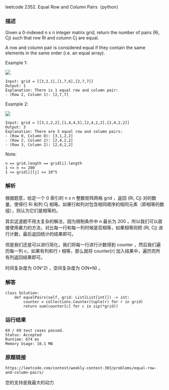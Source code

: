 leetcode  2352. Equal Row and Column Pairs（python）




### 描述


Given a 0-indexed n x n integer matrix grid, return the number of pairs (Ri, Cj) such that row Ri and column Cj are equal.

A row and column pair is considered equal if they contain the same elements in the same order (i.e. an equal array).


Example 1:


![](https://assets.leetcode.com/uploads/2022/06/01/ex1.jpg)
	
	Input: grid = [[3,2,1],[1,7,6],[2,7,7]]
	Output: 1
	Explanation: There is 1 equal row and column pair:
	- (Row 2, Column 1): [2,7,7]
	
Example 2:

![](https://assets.leetcode.com/uploads/2022/06/01/ex2.jpg)

	
	Input: grid = [[3,1,2,2],[1,4,4,5],[2,4,2,2],[2,4,2,2]]
	Output: 3
	Explanation: There are 3 equal row and column pairs:
	- (Row 0, Column 0): [3,1,2,2]
	- (Row 2, Column 2): [2,4,2,2]
	- (Row 3, Column 2): [2,4,2,2]





Note:

	n == grid.length == grid[i].length
	1 <= n <= 200
	1 <= grid[i][j] <= 10^5


### 解析

根据题意，给定一个 0 索引的 n x n 整数矩阵网格 grid ，返回 (Ri, Cj) 对的数量，使得行 Ri 和列 Cj 相等。如果行和列对包含相同顺序的相同元素（即相等的数组），则认为它们是相等的。

其实这道题不用太复杂的解法，因为限制条件中 n 最长为 200 ，所以我们可以直接使用暴力的方法，对比每一行和每一列时候是否相等，如果相等则把 (Ri, Cj)  进行计数，最后返回统计的结果即可。

但是我们还是可以进行简化，我们将每一行进行计数得到 counter ，然后我们遍历每一列 c，如果有列和行 r 相等，那么就将 counter[r] 加入结果中，遍历完所有列返回结果即可。

时间复杂度为 O(N^2) ，空间复杂度为 O(N\*N) 。


### 解答

	class Solution:
	    def equalPairs(self, grid: List[List[int]]) -> int:
        	counter = collections.Counter(tuple(r) for r in grid)
    		return sum(counter[c] for c in zip(*grid))

### 运行结果

	69 / 69 test cases passed.
	Status: Accepted
	Runtime: 674 ms
	Memory Usage: 18.1 MB

### 原题链接

	https://leetcode.com/contest/weekly-contest-303/problems/equal-row-and-column-pairs/


您的支持是我最大的动力
